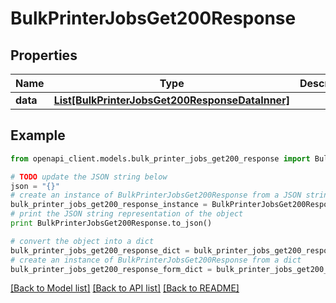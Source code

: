 # BulkPrinterJobsGet200Response


## Properties
Name | Type | Description | Notes
------------ | ------------- | ------------- | -------------
**data** | [**List[BulkPrinterJobsGet200ResponseDataInner]**](BulkPrinterJobsGet200ResponseDataInner.md) |  | [optional] 

## Example

```python
from openapi_client.models.bulk_printer_jobs_get200_response import BulkPrinterJobsGet200Response

# TODO update the JSON string below
json = "{}"
# create an instance of BulkPrinterJobsGet200Response from a JSON string
bulk_printer_jobs_get200_response_instance = BulkPrinterJobsGet200Response.from_json(json)
# print the JSON string representation of the object
print BulkPrinterJobsGet200Response.to_json()

# convert the object into a dict
bulk_printer_jobs_get200_response_dict = bulk_printer_jobs_get200_response_instance.to_dict()
# create an instance of BulkPrinterJobsGet200Response from a dict
bulk_printer_jobs_get200_response_form_dict = bulk_printer_jobs_get200_response.from_dict(bulk_printer_jobs_get200_response_dict)
```
[[Back to Model list]](../README.md#documentation-for-models) [[Back to API list]](../README.md#documentation-for-api-endpoints) [[Back to README]](../README.md)


